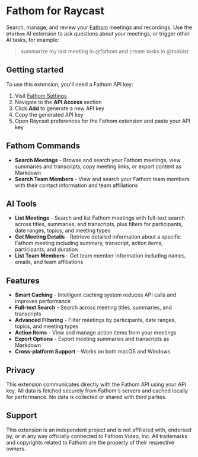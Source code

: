 # Fathom for Raycast

Search, manage, and review your [Fathom](https://fathom.ai/) meetings and recordings. Use the `@fathom` AI extension to ask questions about your meetings, or trigger other AI tasks, for example:
> summarize my last meeting in @fathom and create tasks in @todoist

## Getting started

To use this extension, you'll need a Fathom API key:

1. Visit [Fathom Settings](https://fathom.video/customize)
2. Navigate to the **API Access** section
3. Click **Add** to generate a new API key
4. Copy the generated API key
5. Open Raycast preferences for the Fathom extension and paste your API key

## Fathom Commands

- **Search Meetings** - Browse and search your Fathom meetings, view summaries and transcripts, copy meeting links, or export content as Markdown
- **Search Team Members** - View and search your Fathom team members with their contact information and team affiliations

## AI Tools

- **List Meetings** - Search and list Fathom meetings with full-text search across titles, summaries, and transcripts, plus filters for participants, date ranges, topics, and meeting types
- **Get Meeting Details** - Retrieve detailed information about a specific Fathom meeting including summary, transcript, action items, participants, and duration
- **List Team Members** - Get team member information including names, emails, and team affiliations

## Features

- **Smart Caching** - Intelligent caching system reduces API calls and improves performance
- **Full-text Search** - Search across meeting titles, summaries, and transcripts
- **Advanced Filtering** - Filter meetings by participants, date ranges, topics, and meeting types
- **Action Items** - View and manage action items from your meetings
- **Export Options** - Export meeting summaries and transcripts as Markdown
- **Cross-platform Support** - Works on both macOS and Windows

## Privacy

This extension communicates directly with the Fathom API using your API key. All data is fetched securely from Fathom's servers and cached locally for performance. No data is collected or shared with third parties.

## Support

This extension is an independent project and is not affiliated with, endorsed by, or in any way officially connected to Fathom Video, Inc. All trademarks and copyrights related to Fathom are the property of their respective owners.
